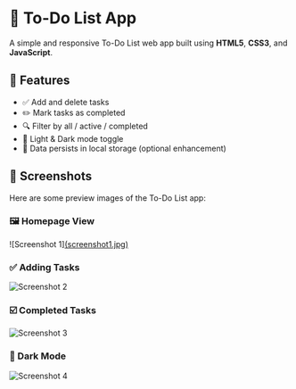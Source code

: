 # 📝 To-Do List App

A simple and responsive To-Do List web app built using **HTML5**, **CSS3**, and **JavaScript**.

## 🌟 Features

- ✅ Add and delete tasks
- ✏️ Mark tasks as completed
- 🔍 Filter by all / active / completed
- 🌙 Light & Dark mode toggle
- 💾 Data persists in local storage (optional enhancement)

## 📸 Screenshots

Here are some preview images of the To-Do List app:

### 🖼️ Homepage View

![Screenshot 1][(screenshot1.jpg)](https://github.com/yogeshbhatt06/todo-app/blob/main/SS1.jpg?raw=true)

### ✅ Adding Tasks

![Screenshot 2](screenshot2.jpg)

### ☑️ Completed Tasks

![Screenshot 3](screenshot3.jpg)

### 🌙 Dark Mode

![Screenshot 4](screenshot4.jpg)
